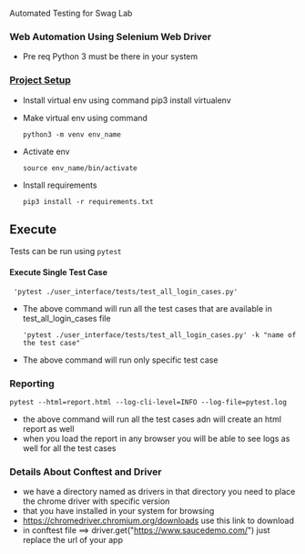 Automated Testing for Swag Lab
### Web Automation Using Selenium Web Driver

- Pre req Python 3 must be there in your system
 
### [Project Setup](https://docs.qameta.io/setup)

- Install virtual env using command
      pip3 install virtualenv

- Make virtual env using command

      python3 -m venv env_name

- Activate env

      source env_name/bin/activate
   
- Install requirements

      pip3 install -r requirements.txt

           
## Execute
Tests can be run using `pytest`


#### Execute Single Test Case 
     'pytest ./user_interface/tests/test_all_login_cases.py'

- The above command will run all the test cases that are available in test_all_login_cases file

      'pytest ./user_interface/tests/test_all_login_cases.py' -k "name of the test case"

- The above command will run only specific test case

### Reporting
 
    pytest --html=report.html --log-cli-level=INFO --log-file=pytest.log

- the above command will run all the test cases adn will create an html report as well 
- when you load the report in any browser you will be able to see logs as well for all the test cases


### Details About Conftest and Driver
- we have a directory named as drivers in that directory you need to place the chrome driver with specific version
- that you have installed in your system for browsing
- https://chromedriver.chromium.org/downloads use this link to download
- in conftest file ==> driver.get("https://www.saucedemo.com/") just replace the url of your app 
